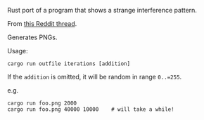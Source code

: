 Rust port of a program that shows a strange interference pattern.

From [this Reddit thread](https://www.reddit.com/r/algorithms/comments/122nhek/a_weird_fractallooking_image_that_sprouts_from/).

Generates PNGs.

Usage:

```
cargo run outfile iterations [addition]
```

If the `addition` is omitted, it will be random in range `0..=255`.

e.g.

```
cargo run foo.png 2000
cargo run foo.png 40000 10000    # will take a while!
```
